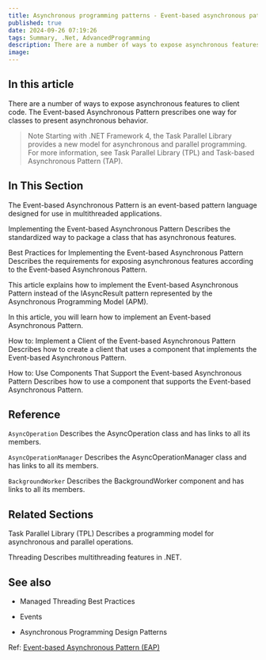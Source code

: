 ```yaml
---
title: Asynchronous programming patterns - Event-based asynchronous pattern (EAP) - Documentation overview
published: true
date: 2024-09-26 07:19:26
tags: Summary, .Net, AdvancedProgramming
description: There are a number of ways to expose asynchronous features to client code. The Event-based Asynchronous Pattern prescribes one way for classes to present asynchronous behavior.
image:
---
```


## In this article

There are a number of ways to expose asynchronous features to client code. The Event-based Asynchronous Pattern prescribes one way for classes to present asynchronous behavior.

> Note
Starting with .NET Framework 4, the Task Parallel Library provides a new model for asynchronous and parallel programming. For more information, see Task Parallel Library (TPL) and Task-based Asynchronous Pattern (TAP).

## In This Section

The Event-based Asynchronous Pattern is an event-based pattern language designed for use in multithreaded applications.

Implementing the Event-based Asynchronous Pattern
Describes the standardized way to package a class that has asynchronous features.

Best Practices for Implementing the Event-based Asynchronous Pattern
Describes the requirements for exposing asynchronous features according to the Event-based Asynchronous Pattern.

This article explains how to implement the Event-based Asynchronous Pattern instead of the IAsyncResult pattern represented by the Asynchronous Programming Model (APM).

In this article, you will learn how to implement an Event-based Asynchronous Pattern.

How to: Implement a Client of the Event-based Asynchronous Pattern
Describes how to create a client that uses a component that implements the Event-based Asynchronous Pattern.

How to: Use Components That Support the Event-based Asynchronous Pattern
Describes how to use a component that supports the Event-based Asynchronous Pattern.

## Reference

`AsyncOperation`
Describes the AsyncOperation class and has links to all its members.

`AsyncOperationManager`
Describes the AsyncOperationManager class and has links to all its members.

`BackgroundWorker`
Describes the BackgroundWorker component and has links to all its members.

## Related Sections

Task Parallel Library (TPL)
Describes a programming model for asynchronous and parallel operations.

Threading
Describes multithreading features in .NET.

## See also

- Managed Threading Best Practices

- Events

- Asynchronous Programming Design Patterns

Ref: [Event-based Asynchronous Pattern (EAP)](https://learn.microsoft.com/en-us/dotnet/standard/asynchronous-programming-patterns/event-based-asynchronous-pattern-eap)